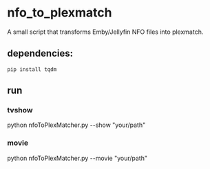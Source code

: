 # nfo_to_plexmatch

A small script that transforms Emby/Jellyfin NFO files into plexmatch.

## dependencies:
`pip install tqdm`

## run

### tvshow

python nfoToPlexMatcher.py --show "your/path"

### movie

python nfoToPlexMatcher.py --movie "your/path"
